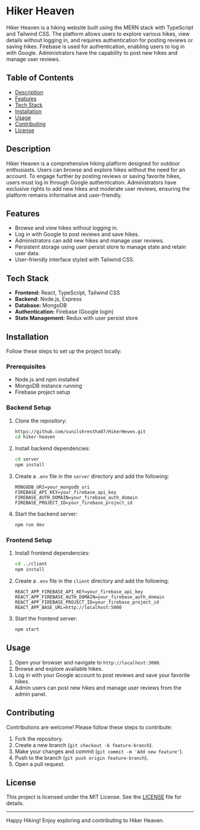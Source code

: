 # Hiker Heaven

Hiker Heaven is a hiking website built using the MERN stack with TypeScript and Tailwind CSS. The platform allows users to explore various hikes, view details without logging in, and requires authentication for posting reviews or saving hikes. Firebase is used for authentication, enabling users to log in with Google. Administrators have the capability to post new hikes and manage user reviews.

## Table of Contents
- [Description](#description)
- [Features](#features)
- [Tech Stack](#tech-stack)
- [Installation](#installation)
- [Usage](#usage)
- [Contributing](#contributing)
- [License](#license)

## Description
Hiker Heaven is a comprehensive hiking platform designed for outdoor enthusiasts. Users can browse and explore hikes without the need for an account. To engage further by posting reviews or saving favorite hikes, users must log in through Google authentication. Administrators have exclusive rights to add new hikes and moderate user reviews, ensuring the platform remains informative and user-friendly.

## Features
- Browse and view hikes without logging in.
- Log in with Google to post reviews and save hikes.
- Administrators can add new hikes and manage user reviews.
- Persistent storage using user persist store to manage state and retain user data.
- User-friendly interface styled with Tailwind CSS.

## Tech Stack
- **Frontend:** React, TypeScript, Tailwind CSS
- **Backend:** Node.js, Express
- **Database:** MongoDB
- **Authentication:** Firebase (Google login)
- **State Management:** Redux with user persist store

## Installation
Follow these steps to set up the project locally:

### Prerequisites
- Node.js and npm installed
- MongoDB instance running
- Firebase project setup

### Backend Setup
1. Clone the repository:
    ```bash
    https://github.com/sunilshrestha07/HikerHeven.git
    cd hiker-heaven
    ```

2. Install backend dependencies:
    ```bash
    cd server
    npm install
    ```

3. Create a `.env` file in the `server` directory and add the following:
    ```env
    MONGODB_URI=your_mongodb_uri
    FIREBASE_API_KEY=your_firebase_api_key
    FIREBASE_AUTH_DOMAIN=your_firebase_auth_domain
    FIREBASE_PROJECT_ID=your_firebase_project_id
    ```

4. Start the backend server:
    ```bash
    npm run dev
    ```

### Frontend Setup
1. Install frontend dependencies:
    ```bash
    cd ../client
    npm install
    ```

2. Create a `.env` file in the `client` directory and add the following:
    ```env
    REACT_APP_FIREBASE_API_KEY=your_firebase_api_key
    REACT_APP_FIREBASE_AUTH_DOMAIN=your_firebase_auth_domain
    REACT_APP_FIREBASE_PROJECT_ID=your_firebase_project_id
    REACT_APP_BASE_URL=http://localhost:5000
    ```

3. Start the frontend server:
    ```bash
    npm start
    ```

## Usage
1. Open your browser and navigate to `http://localhost:3000`.
2. Browse and explore available hikes.
3. Log in with your Google account to post reviews and save your favorite hikes.
4. Admin users can post new hikes and manage user reviews from the admin panel.

## Contributing
Contributions are welcome! Please follow these steps to contribute:
1. Fork the repository.
2. Create a new branch (`git checkout -b feature-branch`).
3. Make your changes and commit (`git commit -m 'Add new feature'`).
4. Push to the branch (`git push origin feature-branch`).
5. Open a pull request.

## License
This project is licensed under the MIT License. See the [LICENSE](LICENSE) file for details.

---

Happy Hiking! Enjoy exploring and contributing to Hiker Heaven.
